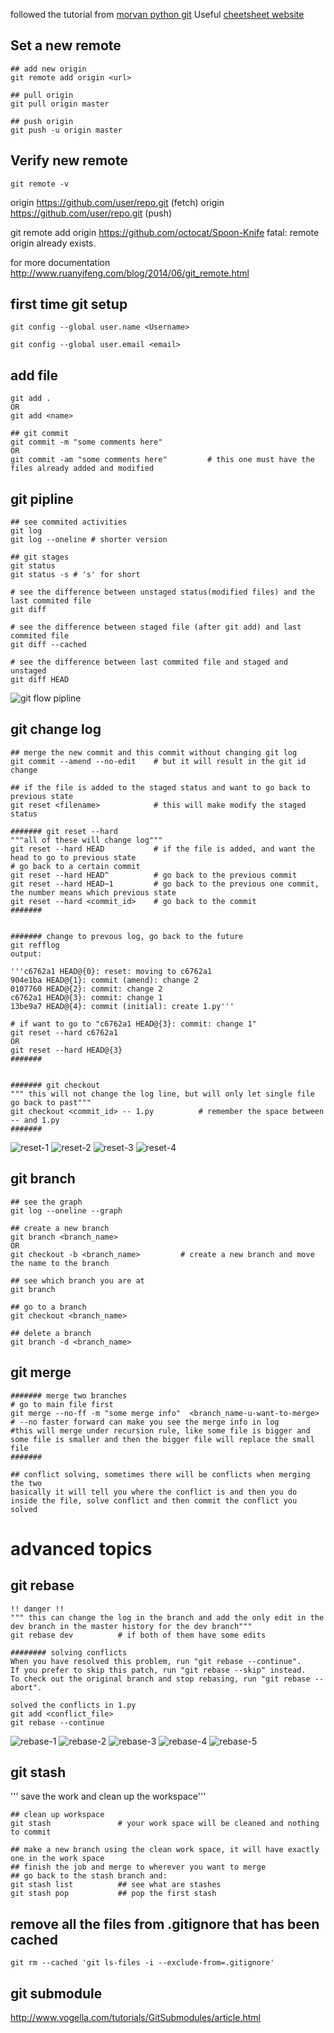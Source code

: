 followed the tutorial from [morvan python git](https://morvanzhou.github.io/tutorials/others/git/)
Useful [cheetsheet website](http://www.vogella.com/tutorials/Git/article.html)
## Set a new remote
```
## add new origin
git remote add origin <url>

## pull origin
git pull origin master

## push origin
git push -u origin master
```
## Verify new remote
```
git remote -v
```
origin  https://github.com/user/repo.git (fetch)
origin  https://github.com/user/repo.git (push)

git remote add origin https://github.com/octocat/Spoon-Knife
fatal: remote origin already exists.

for more documentation
http://www.ruanyifeng.com/blog/2014/06/git_remote.html

## first time git setup
```
git config --global user.name <Username>

git config --global user.email <email>
```
## add file
```
git add .
OR
git add <name>

## git commit
git commit -m "some comments here"
OR
git commit -am "some comments here"         # this one must have the files already added and modified
```

## git pipline
```
## see commited activities
git log
git log --oneline # shorter version

## git stages
git status
git status -s # 's' for short

# see the difference between unstaged status(modified files) and the last commited file
git diff

# see the difference between staged file (after git add) and last commited file
git diff --cached

# see the difference between last commited file and staged and unstaged
git diff HEAD
```
![git flow pipline](https://github.com/Emrys-Hong/programming_notes/blob/master/mix/git/pipline.png)

## git change log
```
## merge the new commit and this commit without changing git log
git commit --amend --no-edit    # but it will result in the git id change

## if the file is added to the staged status and want to go back to previous state
git reset <filename>            # this will make modify the staged status

####### git reset --hard
"""all of these will change log"""
git reset --hard HEAD           # if the file is added, and want the head to go to previous state
# go back to a certain commit
git reset --hard HEAD^          # go back to the previous commit
git reset --hard HEAD~1         # go back to the previous one commit, the number means which previous state
git reset --hard <commit_id>    # go back to the commit 
####### 


####### change to prevous log, go back to the future
git refflog
output:

'''c6762a1 HEAD@{0}: reset: moving to c6762a1
904e1ba HEAD@{1}: commit (amend): change 2
0107760 HEAD@{2}: commit: change 2
c6762a1 HEAD@{3}: commit: change 1
13be9a7 HEAD@{4}: commit (initial): create 1.py'''

# if want to go to "c6762a1 HEAD@{3}: commit: change 1"
git reset --hard c6762a1
OR
git reset --hard HEAD@{3}
#######


####### git checkout
""" this will not change the log line, but will only let single file go back to past"""
git checkout <commit_id> -- 1.py          # remember the space between -- and 1.py
#######
```
![reset-1](https://github.com/Emrys-Hong/programming_notes/blob/master/mix/git/reset-1.png)
![reset-2](https://github.com/Emrys-Hong/programming_notes/blob/master/mix/git/reset-2.png)
![reset-3](https://github.com/Emrys-Hong/programming_notes/blob/master/mix/git/reset-3.png)
![reset-4](https://github.com/Emrys-Hong/programming_notes/blob/master/mix/git/reset-4.png)

## git branch
```
## see the graph
git log --oneline --graph

## create a new branch
git branch <branch_name>
OR
git checkout -b <branch_name>         # create a new branch and move the name to the branch

## see which branch you are at
git branch

## go to a branch
git checkout <branch_name>

## delete a branch
git branch -d <branch_name>
```
## git merge
```
####### merge two branches
# go to main file first
git merge --no-ff -m "some merge info"  <branch_name-u-want-to-merge>   
# --no faster forward can make you see the merge info in log
#this will merge under recursion rule, like some file is bigger and some file is smaller and then the bigger file will replace the small file
#######

## conflict solving, sometimes there will be conflicts when merging the two
basically it will tell you where the conflict is and then you do inside the file, solve conflict and then commit the conflict you solved
```
# advanced topics

## git rebase
```
!! danger !!
""" this can change the log in the branch and add the only edit in the dev branch in the master history for the dev branch"""
git rebase dev          # if both of them have some edits

######## solving conflicts 
When you have resolved this problem, run "git rebase --continue".
If you prefer to skip this patch, run "git rebase --skip" instead.
To check out the original branch and stop rebasing, run "git rebase --abort".

solved the conflicts in 1.py
git add <conflict_file>
git rebase --continue
```
![rebase-1](https://github.com/Emrys-Hong/programming_notes/blob/master/mix/git/rebase-1.png)
![rebase-2](https://github.com/Emrys-Hong/programming_notes/blob/master/mix/git/rebase-2.png)
![rebase-3](https://github.com/Emrys-Hong/programming_notes/blob/master/mix/git/rebase-3.png)
![rebase-4](https://github.com/Emrys-Hong/programming_notes/blob/master/mix/git/rebase-4.png)
![rebase-5](https://github.com/Emrys-Hong/programming_notes/blob/master/mix/git/rebase-5.png)


## git stash
''' save the work and clean up the workspace'''
```
## clean up workspace
git stash               # your work space will be cleaned and nothing to commit

## make a new branch using the clean work space, it will have exactly one in the work space
## finish the job and merge to wherever you want to merge
## go back to the stash branch and:
git stash list          ## see what are stashes
git stash pop           ## pop the first stash
```

## remove all the files from .gitignore that has been cached
```git rm --cached 'git ls-files -i --exclude-from=.gitignore'```

## git submodule
http://www.vogella.com/tutorials/GitSubmodules/article.html

